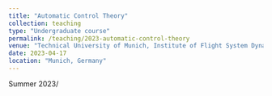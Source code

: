 ```yaml
---
title: "Automatic Control Theory"
collection: teaching
type: "Undergraduate course"
permalink: /teaching/2023-automatic-control-theory
venue: "Technical University of Munich, Institute of Flight System Dynamics"
date: 2023-04-17
location: "Munich, Germany"
---
```

Summer 2023/ 